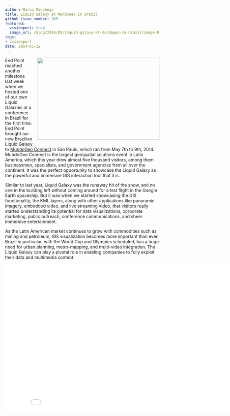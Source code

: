 ```yaml
---
author: Marco Manchego
title: Liquid Galaxy at MundoGeo in Brazil
github_issue_number: 985
featured:
  visionport: true
  image_url: /blog/2014/05/liquid-galaxy-at-mundogeo-in-brazil/image-0.jpeg
tags:
- visionport
date: 2014-05-22
---
```


<a href="/blog/2014/05/liquid-galaxy-at-mundogeo-in-brazil/image-0.jpeg" imageanchor="1" style="clear: right; float: right; margin-bottom: 1em; margin-left: 1em;"><img border="0" height="266" src="/blog/2014/05/liquid-galaxy-at-mundogeo-in-brazil/image-0.jpeg" width="400"/></a>

End Point reached another milestone last week when we hosted one of our own Liquid Galaxies at a conference in Brazil for the first time. End Point brought our new Brazilian Liquid Galaxy to [MundoGeo Connect](https://dl.dropboxusercontent.com/u/89098260/jobs/photos.2014/05.maio/Liquid.Galaxy.demo360-Files/Liquid.Galaxy.html) in São Paulo, which ran from May 7th to 9th, 2014. MundoGeo Connect is the largest geospatial solutions event in Latin America, which this year drew almost five thousand visitors, among them businessmen, specialists, and government agencies from all over the continent. It was the perfect opportunity to showcase the Liquid Galaxy as the powerful and immersive GIS interaction tool that it is.

Similar to last year, Liquid Galaxy was the runaway hit of the show, and no one in the building left without coming around for a test flight in the Google Earth spaceship. But it was when we started showcasing the GIS functionality, the KML layers, along with other applications like panoramic imagery, embedded video, and live streaming video, that visitors really started understanding its potential for data visualizations, corporate marketing, public outreach, conference communications, and sheer immersive entertainment.

As the Latin American market continues to grow with commodities such as mining and petroleum, GIS visualization becomes more important than ever. Brazil in particular, with the World Cup and Olympics scheduled, has a huge need for urban planning, metro-mapping, and multi-video integration. The Liquid Galaxy can play a pivotal role in enabling companies to fully exploit their data and multimedia content.

<object height="480" width="853"><param name="movie" value="//www.youtube.com/v/psOo7Mwv5SE?hl=en_US&version=3"/><param name="allowFullScreen" value="true"/><param name="allowscriptaccess" value="always"/><embed allowfullscreen="true" allowscriptaccess="always" height="480" src="//www.youtube.com/v/psOo7Mwv5SE?hl=en_US&version=3" type="application/x-shockwave-flash" width="853"/></object>
